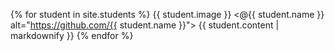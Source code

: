{% for student in site.students %}
  {{ student.image }}
  <@{{ student.name }} alt="https://github.com/{{ student.name }}">
  {{ student.content | markdownify }}
{% endfor %}

